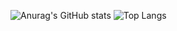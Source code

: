![Anurag's GitHub stats](https://github-readme-stats.vercel.app/api?username=denisnovac&theme=default&show_icons=true)
![Top Langs](https://github-readme-stats.vercel.app/api/top-langs/?username=denisnovac&layout=compact&theme=default)
